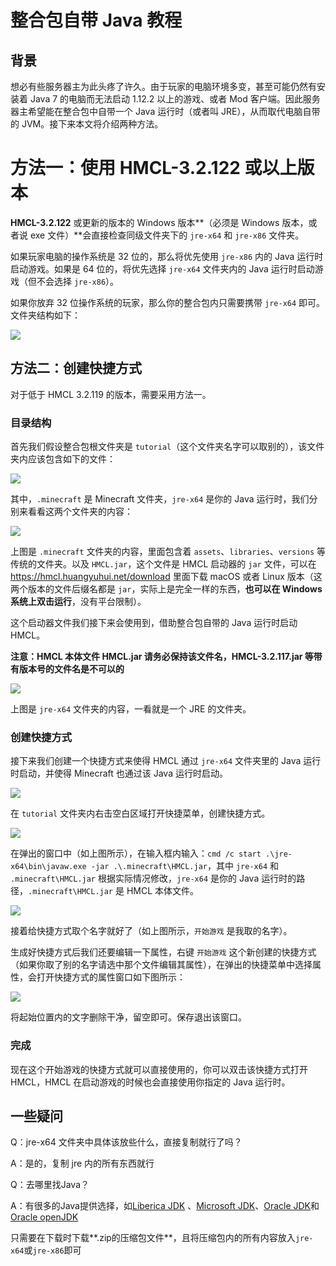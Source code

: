  # 整合包自带 Java 教程

## 背景

想必有些服务器主为此头疼了许久。由于玩家的电脑环境多变，甚至可能仍然有安装着 Java 7 的电脑而无法启动 1.12.2 以上的游戏、或者  Mod 客户端。因此服务器主希望能在整合包中自带一个 Java 运行时（或者叫 JRE），从而取代电脑自带的 JVM。接下来本文将介绍两种方法。

# 方法一：使用 HMCL-3.2.122 或以上版本

**HMCL-3.2.122** 或更新的版本的 Windows 版本**（必须是 Windows 版本，或者说 exe 文件）**会直接检查同级文件夹下的 `jre-x64` 和 `jre-x86` 文件夹。

如果玩家电脑的操作系统是 32 位的，那么将优先使用 `jre-x86` 内的 Java 运行时启动游戏。如果是 64 位的，将优先选择 `jre-x64` 文件夹内的 Java 运行时启动游戏（但不会选择 `jre-x86`）。

如果你放弃 32 位操作系统的玩家，那么你的整合包内只需要携带 `jre-x64` 即可。文件夹结构如下：

![](assets/img/docs/modpack_in_java/1-1.png)

## 方法二：创建快捷方式

对于低于 HMCL 3.2.119 的版本，需要采用方法一。

### 目录结构

首先我们假设整合包根文件夹是 `tutorial`（这个文件夹名字可以取别的），该文件夹内应该包含如下的文件：

![](assets/img/docs/modpack_in_java/2-1.png)

其中，`.minecraft` 是 Minecraft 文件夹，`jre-x64` 是你的 Java 运行时，我们分别来看看这两个文件夹的内容：

![](assets/img/docs/modpack_in_java/2-2.png)

上图是 `.minecraft` 文件夹的内容，里面包含着 `assets`、`libraries`、`versions` 等传统的文件夹。以及 `HMCL.jar`，这个文件是 HMCL 启动器的 `jar` 文件，可以在 https://hmcl.huangyuhui.net/download 里面下载 macOS 或者 Linux 版本（这两个版本的文件后缀名都是 `jar`，实际上是完全一样的东西，**也可以在 Windows 系统上双击运行**，没有平台限制）。

这个启动器文件我们接下来会使用到，借助整合包自带的 Java 运行时启动 HMCL。

**注意：HMCL 本体文件 HMCL.jar 请务必保持该文件名，HMCL-3.2.117.jar 等带有版本号的文件名是不可以的**

![](assets/img/docs/modpack_in_java/2-3.png)

上图是 `jre-x64` 文件夹的内容，一看就是一个 JRE 的文件夹。

### 创建快捷方式

接下来我们创建一个快捷方式来使得 HMCL 通过 `jre-x64` 文件夹里的 Java 运行时启动，并使得 Minecraft 也通过该 Java 运行时启动。

![](assets/img/docs/modpack_in_java/2-4.png)

在 `tutorial` 文件夹内右击空白区域打开快捷菜单，创建快捷方式。

![](assets/img/docs/modpack_in_java/2-5.png)

在弹出的窗口中（如上图所示），在输入框内输入：`cmd /c start .\jre-x64\bin\javaw.exe -jar .\.minecraft\HMCL.jar`，其中 `jre-x64` 和 `.minecraft\HMCL.jar` 根据实际情况修改，`jre-x64` 是你的 Java 运行时的路径，`.minecraft\HMCL.jar` 是 HMCL 本体文件。

![](assets/img/docs/modpack_in_java/2-6.png)

接着给快捷方式取个名字就好了（如上图所示，`开始游戏` 是我取的名字）。

生成好快捷方式后我们还要编辑一下属性，右键 `开始游戏` 这个新创建的快捷方式（如果你取了别的名字请选中那个文件编辑其属性），在弹出的快捷菜单中选择属性，会打开快捷方式的属性窗口如下图所示：

![](assets/img/docs/modpack_in_java/2-7.png)

将起始位置内的文字删除干净，留空即可。保存退出该窗口。

### 完成

现在这个开始游戏的快捷方式就可以直接使用的，你可以双击该快捷方式打开 HMCL，HMCL 在启动游戏的时候也会直接使用你指定的 Java 运行时。

## 一些疑问

Q：jre-x64 文件夹中具体该放些什么，直接复制就行了吗？

A：是的，复制 jre 内的所有东西就行



Q：去哪里找Java？

A：有很多的Java提供选择，如[Liberica JDK](https://bell-sw.com/pages/downloads/?os=Windows&package=jdk-full) 、[Microsoft JDK](https://docs.microsoft.com/zh-cn/java/openjdk/download)、[Oracle JDK](https://www.oracle.com/java/technologies/downloads/#jdk17-windows)和[Oracle openJDK](http://jdk.java.net/)

只需要在下载时下载**.zip的压缩包文件**，且将压缩包内的所有内容放入`jre-x64`或`jre-x86`即可